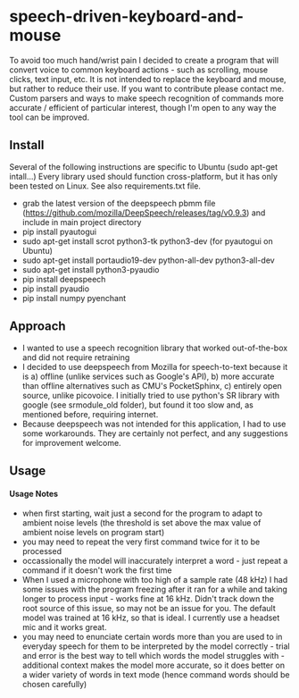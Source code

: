 # speech-driven-keyboard-and-mouse
To avoid too much hand/wrist pain I decided to create a program that will convert voice to common keyboard actions - such as scrolling, mouse clicks, text input, etc. It is not intended to replace the keyboard and mouse, but rather to reduce their use. If you want to contribute please contact me. Custom parsers and ways to make speech recognition of commands more accurate / efficient of particular interest, though I'm open to any way the tool can be improved.

## Install

Several of the following instructions are specific to Ubuntu (sudo apt-get intall...) Every library used should function cross-platform, but it has only been tested on Linux. See also requirements.txt file.

- grab the latest version of the deepspeech pbmm file (https://github.com/mozilla/DeepSpeech/releases/tag/v0.9.3) and include in main project directory
- pip install pyautogui
- sudo apt-get install scrot python3-tk python3-dev (for pyautogui on Ubuntu)
- sudo apt-get install portaudio19-dev python-all-dev python3-all-dev
- sudo apt-get install python3-pyaudio
- pip install deepspeech
- pip install pyaudio
- pip install numpy pyenchant

## Approach

- I wanted to use a speech recognition library that worked out-of-the-box and did not require retraining
- I decided to use deepspeech from Mozilla for speech-to-text because it is a) offline (unlike services such as Google's API), b) more accurate than offline alternatives such as CMU's PocketSphinx, c) entirely open source, unlike picovoice. I initially tried to use python's SR library with google (see srmodule_old folder), but found it too slow and, as mentioned before, requiring internet.
- Because deepspeech was not intended for this application, I had to use some workarounds. They are certainly not perfect, and any suggestions for improvement welcome. 

## Usage


#### Usage Notes

- when first starting, wait just a second for the program to adapt to ambient noise levels (the threshold is set above the max value of ambient noise levels on program start)
- you may need to repeat the very first command twice for it to be processed
- occassionally the model will inaccurately interpret a word - just repeat a command if it doesn't work the first time
- When I used a microphone with too high of a sample rate (48 kHz) I had some issues with the program freezing after it ran for a while and taking longer to process input - works fine at 16 kHz. Didn't track down the root source of this issue, so may not be an issue for you. The default model was trained at 16 kHz, so that is ideal. I currently use a headset mic and it works great. 
- you may need to enunciate certain words more than you are used to in everyday speech for them to be interpreted by the model correctly - trial and error is the best way to tell which words the model struggles with - additional context makes the model more accurate, so it does better on a wider variety of words in text mode (hence command words should be chosen carefully)

